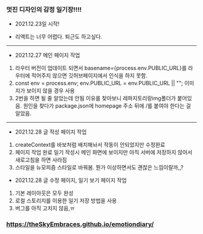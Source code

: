 ### 멋진 디자인의 감정 일기장!!!!

- 2021.12.23일 시작!

* 리액트는 너무 어렵다. 퇴근도 하고싶다.

---

- 2021.12.27 메인 페이지 작업

1. 라우터 버전이 업데이트 되면서 basename={process.env.PUBLIC_URL}를 라우터에 적어주지 않으면 깃허브페이지에서 인식을 하지 못함.
2. const env = process.env; env.PUBLIC_URL = env.PUBLIC_URL || ""; 이미지가 보이지 않을 경우 사용
3. 2번을 하면 될 줄 알았는데 안됨 이유를 찾아보니 레파지토리랑img폴더가 붙어있음. 원인을 찾다가 package.json에 homepage 주소 뒤에 /를 붙여야 한다는 걸 알았음.

---

- 2021.12.28 글 작성 페이지 작업

1. createContext를 바보처럼 배치해놔서 작동이 안되었지만 수정완료
2. 페이지 작업 완료 일기 작성시 메인 화면에 보이지만 아직 서버에 저장하지 않아서 새로고침을 하면 사라짐
3. 스타일을 뉴모피즘 스타일로 바꿔봄. 뭔가 이상하면서도 괜찮은 느낌이랄까,,?

- 2021.12.28 글 수정 페이지, 일기 보기 페이지 작업

1. 기본 레이아웃은 모두 완성
2. 로컬 스토리지를 이용한 일기 저장 방법을 사용
3. 버그를 아직 고치지 않음,ㅠ

### https://theSkyEmbraces.github.io/emotiondiary/
